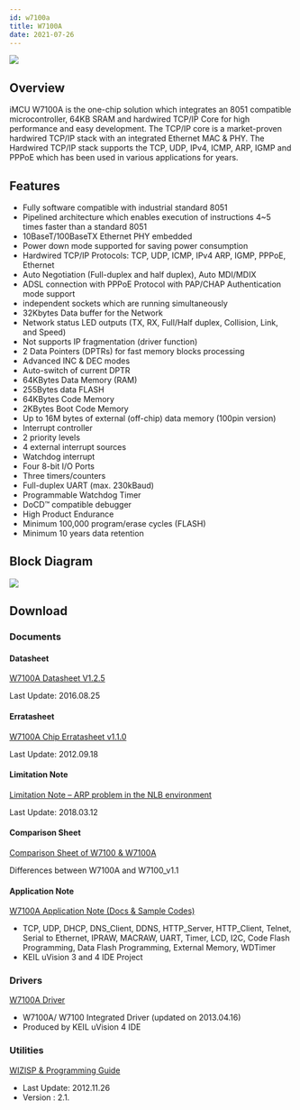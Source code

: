 ```yaml
---
id: w7100a
title: W7100A
date: 2021-07-26
---
```


![](https://d3cmhcsnvv7jc.cloudfront.net/docs/img/products/w7100a/100_64.jpg)

## Overview

iMCU W7100A is the one-chip solution which integrates an 8051 compatible microcontroller, 64KB SRAM and hardwired TCP/IP Core for high performance and easy development. The TCP/IP core is a market-proven hardwired TCP/IP stack with an integrated Ethernet MAC & PHY. The Hardwired TCP/IP stack supports the TCP, UDP, IPv4, ICMP, ARP, IGMP and PPPoE which has been used in various applications for years.

## Features

- Fully software compatible with industrial standard 8051
- Pipelined architecture which enables execution of instructions 4~5 times faster than a standard 8051
- 10BaseT/100BaseTX Ethernet PHY embedded
- Power down mode supported for saving power consumption
- Hardwired TCP/IP Protocols: TCP, UDP, ICMP, IPv4 ARP, IGMP, PPPoE, Ethernet
- Auto Negotiation (Full-duplex and half duplex), Auto MDI/MDIX
- ADSL connection with PPPoE Protocol with PAP/CHAP Authentication mode support
- independent sockets which are running simultaneously
- 32Kbytes Data buffer for the Network
- Network status LED outputs (TX, RX, Full/Half duplex, Collision, Link, and Speed)
- Not supports IP fragmentation (driver function)
- 2 Data Pointers (DPTRs) for fast memory blocks processing
- Advanced INC & DEC modes
- Auto-switch of current DPTR
- 64KBytes Data Memory (RAM)
- 255Bytes data FLASH
- 64KBytes Code Memory
- 2KBytes Boot Code Memory
- Up to 16M bytes of external (off-chip) data memory (100pin version)
- Interrupt controller
- 2 priority levels
- 4 external interrupt sources
- Watchdog interrupt
- Four 8-bit I/O Ports
- Three timers/counters
- Full-duplex UART (max. 230kBaud)
- Programmable Watchdog Timer
- DoCD™ compatible debugger
- High Product Endurance
- Minimum 100,000 program/erase cycles (FLASH)
- Minimum 10 years data retention

## Block Diagram

![](https://d3cmhcsnvv7jc.cloudfront.net/docs/img/products/w7100a/blcok-1.jpg)

## Download

### Documents

#### Datasheet

<a href="https://d3cmhcsnvv7jc.cloudfront.net/docs/img/products/w7100a/W7100A_DS_V124E.pdf" target="_blank">W7100A Datasheet V1.2.5</a>

Last Update: 2016.08.25

#### Erratasheet

<a href="https://d3cmhcsnvv7jc.cloudfront.net/docs/img/products/w7100a/W7100A_ES_v110E.pdf" target="_blank">W7100A Chip Erratasheet v1.1.0</a>

Last Update: 2012.09.18

#### Limitation Note

<a href="https://d3cmhcsnvv7jc.cloudfront.net/docs/img/products/w7100a/limitation_note_-_arp_problem_in_the_nlb_environment_-_english_0312_.pdf" target="_blank">Limitation Note – ARP problem in the NLB environment</a>

Last Update: 2018.03.12

#### Comparison Sheet

<a href="https://d3cmhcsnvv7jc.cloudfront.net/docs/img/products/w7100a/Differences_between_W7100A_and_W7100_v1.1_En.pdf" target="_blank">Comparison Sheet of W7100 & W7100A</a>

Differences between W7100A and W7100_v1.1

#### Application Note

<a href="https://d3cmhcsnvv7jc.cloudfront.net/docs/img/products/w7100a/w7100a-app_note.zip" target="_blank">W7100A Application Note (Docs & Sample Codes)</a>

- TCP, UDP, DHCP, DNS_Client, DDNS, HTTP_Server, HTTP_Client, Telnet, Serial to Ethernet, IPRAW, MACRAW, UART, Timer, LCD, I2C, Code Flash Programming, Data Flash Programming, External Memory, WDTimer
- KEIL uVision 3 and 4 IDE Project

### Drivers

<a href="https://d3cmhcsnvv7jc.cloudfront.net/docs/img/products/w7100a/W7100A_Driver_v1.92.zip" target="_blank">W7100A Driver</a>

- W7100A/ W7100 Integrated Driver (updated on 2013.04.16)
- Produced by KEIL uVision 4 IDE

### Utilities

<a href="https://d3cmhcsnvv7jc.cloudfront.net/docs/img/products/w7100a/WizISP_Program2.1.1_and_Guide1.0.zip" target="_blank">WIZISP & Programming Guide</a>

- Last Update: 2012.11.26
- Version : 2.1.